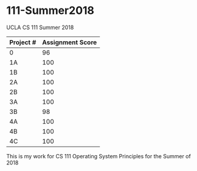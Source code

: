 # 111-Summer2018

UCLA CS 111 Summer 2018


| Project #	      | Assignment Score |
| ----------------| ---------------- | 
| 0               | 96               |
| 1A	            | 100	             |
| 1B	            | 100              |
| 2A	            | 100	             |
| 2B	            | 100	             |
| 3A	            | 100	             |
| 3B	            | 98	             |
| 4A	            | 100	             |
| 4B	            | 100	             |
| 4C	            | 100              |


This is my work for CS 111 Operating System Principles for the Summer of 2018
